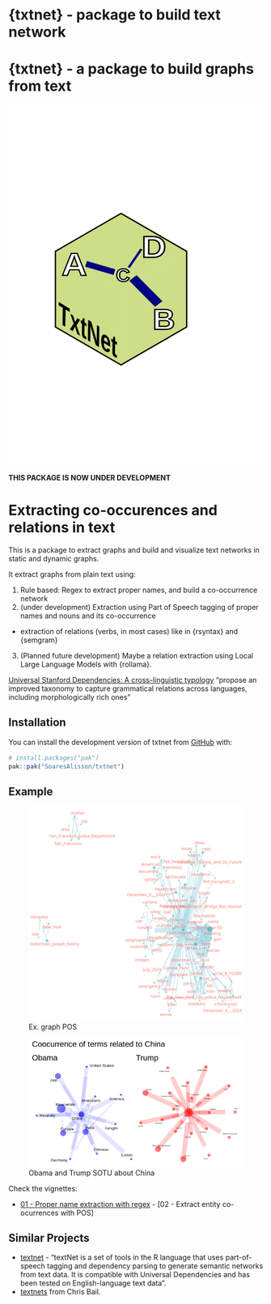 {txtnet} - package to build text network
================

<!-- README.md is generated from README.Rmd. Please edit that file -->

# {txtnet} - a package to build graphs from text

<!-- badges: start -->
<!-- badges: end -->

![](./txtnet_hex.svg)

**THIS PACKAGE IS NOW UNDER DEVELOPMENT**

# Extracting co-occurences and relations in text

This is a package to extract graphs and build and visualize text
networks in static and dynamic graphs.

It extract graphs from plain text using:

1)  Rule based: Regex to extract proper names, and build a co-occurrence
    network
2)  (under development) Extraction using Part of Speech tagging of
    proper names and nouns and its co-occurrence

- extraction of relations (verbs, in most cases) like in {rsyntax} and
  {semgram}

3)  (Planned future development) Maybe a relation extraction using Local
    Large Language Models with {rollama}.

[Universal Stanford Dependencies: A cross-linguistic
typology](https://nlp.stanford.edu/pubs/USD_LREC14_paper_camera_ready.pdf)
“propose an improved taxonomy to capture grammatical relations across
languages, including morphologically rich ones”

## Installation

You can install the development version of txtnet from
[GitHub](https://github.com/) with:

``` r
# install.packages("pak")
pak::pak("SoaresAlisson/txtnet")
```

## Example

<figure>
<img src="./www/graph_pos_wikiText.png" alt="Ex. graph POS" />
<figcaption aria-hidden="true">Ex. graph POS</figcaption>
</figure>

<figure>
<img src="www/obama_trump_china.png"
alt="Obama and Trump SOTU about China" />
<figcaption aria-hidden="true">Obama and Trump SOTU about
China</figcaption>
</figure>

Check the vignettes:  
- [01 - Proper name extraction with
regex](https://htmlpreview.github.io/?https://raw.githubusercontent.com/SoaresAlisson/txtnet/refs/heads/master/vignettes/entities_and_relation_extraction.html) -
\[02 - Extract entity co-ocurrences with POS\]

## Similar Projects

- [textnet](https://github.com/ucd-cepb/textnet) - “textNet is a set of
  tools in the R language that uses part-of-speech tagging and
  dependency parsing to generate semantic networks from text data. It is
  compatible with Universal Dependencies and has been tested on
  English-language text data”.
- [textnets](https://github.com/cbail/textnets) from Chris Bail.
